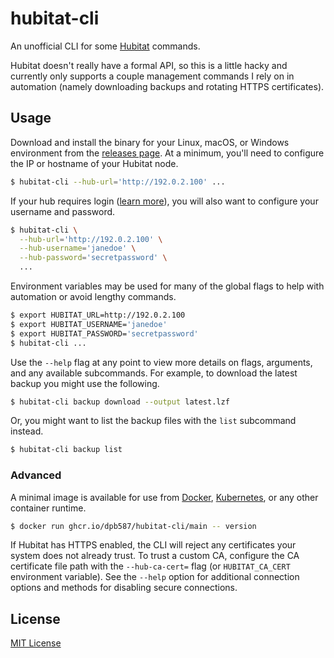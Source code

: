 # hubitat-cli

An unofficial CLI for some [Hubitat](https://hubitat.com/) commands.

Hubitat doesn't really have a formal API, so this is a little hacky and currently only supports a couple management commands I rely on in automation (namely downloading backups and rotating HTTPS certificates).

## Usage

Download and install the binary for your Linux, macOS, or Windows environment from the [releases page](https://github.com/dpb587/hubitat-cli/releases). At a minimum, you'll need to configure the IP or hostname of your Hubitat node.

```bash
$ hubitat-cli --hub-url='http://192.0.2.100' ...
```

If your hub requires login ([learn more](https://docs.hubitat.com/index.php?title=Hub_Login_Security)), you will also want to configure your username and password.

```bash
$ hubitat-cli \
  --hub-url='http://192.0.2.100' \
  --hub-username='janedoe' \
  --hub-password='secretpassword' \
  ...
```

Environment variables may be used for many of the global flags to help with automation or avoid lengthy commands.

```bash
$ export HUBITAT_URL=http://192.0.2.100
$ export HUBITAT_USERNAME='janedoe'
$ export HUBITAT_PASSWORD='secretpassword'
$ hubitat-cli ...
```

Use the `--help` flag at any point to view more details on flags, arguments, and any available subcommands. For example, to download the latest backup you might use the following.

```bash
$ hubitat-cli backup download --output latest.lzf
```

Or, you might want to list the backup files with the `list` subcommand instead.

```bash
$ hubitat-cli backup list
```

### Advanced

A minimal image is available for use from [Docker](https://www.docker.com/), [Kubernetes](https://kubernetes.io/), or any other container runtime.

```bash
$ docker run ghcr.io/dpb587/hubitat-cli/main -- version
```

If Hubitat has HTTPS enabled, the CLI will reject any certificates your system does not already trust. To trust a custom CA, configure the CA certificate file path with the `--hub-ca-cert=` flag (or `HUBITAT_CA_CERT` environment variable). See the `--help` option for additional connection options and methods for disabling secure connections.

## License

[MIT License](LICENSE)
